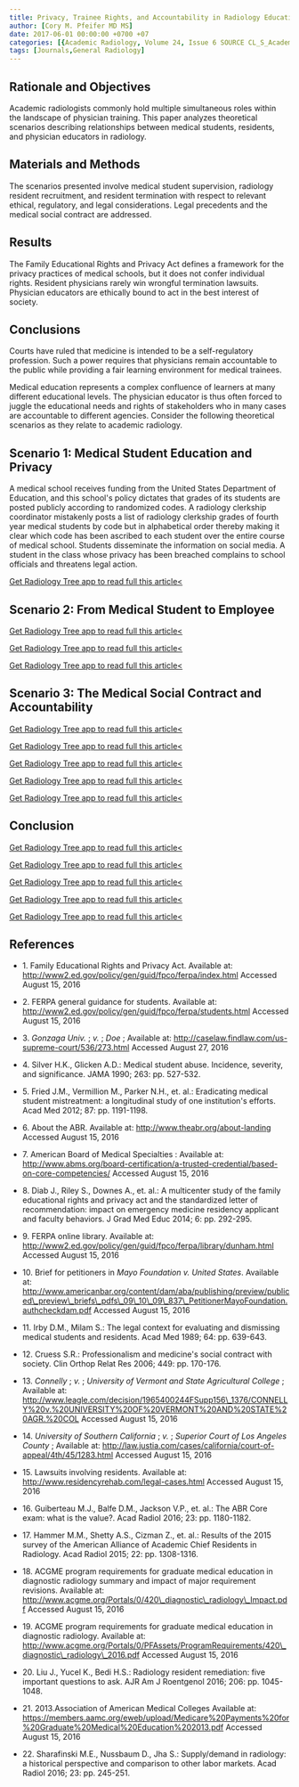 ```yaml
---
title: Privacy, Trainee Rights, and Accountability in Radiology Education
author: [Cory M. Pfeifer MD MS]
date: 2017-06-01 00:00:00 +0700 +07
categories: [{Academic Radiology, Volume 24, Issue 6 SOURCE CL_S_AcademicRadiologyVolume24Issue6 1}]
tags: [Journals,General Radiology]
---
```

## Rationale and Objectives

Academic radiologists commonly hold multiple simultaneous roles within the landscape of physician training. This paper analyzes theoretical scenarios describing relationships between medical students, residents, and physician educators in radiology.

## Materials and Methods

The scenarios presented involve medical student supervision, radiology resident recruitment, and resident termination with respect to relevant ethical, regulatory, and legal considerations. Legal precedents and the medical social contract are addressed.

## Results

The Family Educational Rights and Privacy Act defines a framework for the privacy practices of medical schools, but it does not confer individual rights. Resident physicians rarely win wrongful termination lawsuits. Physician educators are ethically bound to act in the best interest of society.

## Conclusions

Courts have ruled that medicine is intended to be a self-regulatory profession. Such a power requires that physicians remain accountable to the public while providing a fair learning environment for medical trainees.

Medical education represents a complex confluence of learners at many different educational levels. The physician educator is thus often forced to juggle the educational needs and rights of stakeholders who in many cases are accountable to different agencies. Consider the following theoretical scenarios as they relate to academic radiology.

## Scenario 1: Medical Student Education and Privacy

A medical school receives funding from the United States Department of Education, and this school's policy dictates that grades of its students are posted publicly according to randomized codes. A radiology clerkship coordinator mistakenly posts a list of radiology clerkship grades of fourth year medical students by code but in alphabetical order thereby making it clear which code has been ascribed to each student over the entire course of medical school. Students disseminate the information on social media. A student in the class whose privacy has been breached complains to school officials and threatens legal action.

[Get Radiology Tree app to read full this article<](https://clinicalpub.com/app)

## Scenario 2: From Medical Student to Employee

[Get Radiology Tree app to read full this article<](https://clinicalpub.com/app)

[Get Radiology Tree app to read full this article<](https://clinicalpub.com/app)

[Get Radiology Tree app to read full this article<](https://clinicalpub.com/app)

## Scenario 3: The Medical Social Contract and Accountability

[Get Radiology Tree app to read full this article<](https://clinicalpub.com/app)

[Get Radiology Tree app to read full this article<](https://clinicalpub.com/app)

[Get Radiology Tree app to read full this article<](https://clinicalpub.com/app)

[Get Radiology Tree app to read full this article<](https://clinicalpub.com/app)

[Get Radiology Tree app to read full this article<](https://clinicalpub.com/app)

## Conclusion

[Get Radiology Tree app to read full this article<](https://clinicalpub.com/app)

[Get Radiology Tree app to read full this article<](https://clinicalpub.com/app)

[Get Radiology Tree app to read full this article<](https://clinicalpub.com/app)

[Get Radiology Tree app to read full this article<](https://clinicalpub.com/app)

[Get Radiology Tree app to read full this article<](https://clinicalpub.com/app)

## References

- 1\.  Family Educational Rights and Privacy Act. Available at: http://www2.ed.gov/policy/gen/guid/fpco/ferpa/index.html Accessed August 15, 2016


- 2\.  FERPA general guidance for students. Available at: http://www2.ed.gov/policy/gen/guid/fpco/ferpa/students.html Accessed August 15, 2016


- 3\. _Gonzaga Univ._ ; _v._ ; _Doe_ ; Available at: http://caselaw.findlaw.com/us-supreme-court/536/273.html Accessed August 27, 2016


- 4\. Silver H.K., Glicken A.D.: Medical student abuse. Incidence, severity, and significance. JAMA 1990; 263: pp. 527-532.


- 5\. Fried J.M., Vermillion M., Parker N.H., et. al.: Eradicating medical student mistreatment: a longitudinal study of one institution's efforts. Acad Med 2012; 87: pp. 1191-1198.


- 6\.  About the ABR. Available at: http://www.theabr.org/about-landing Accessed August 15, 2016


- 7\. American Board of Medical Specialties : Available at: http://www.abms.org/board-certification/a-trusted-credential/based-on-core-competencies/ Accessed August 15, 2016


- 8\. Diab J., Riley S., Downes A., et. al.: A multicenter study of the family educational rights and privacy act and the standardized letter of recommendation: impact on emergency medicine residency applicant and faculty behaviors. J Grad Med Educ 2014; 6: pp. 292-295.


- 9\.  FERPA online library. Available at: http://www2.ed.gov/policy/gen/guid/fpco/ferpa/library/dunham.html Accessed August 15, 2016


- 10\.  Brief for petitioners in _Mayo Foundation v. United States_. Available at: http://www.americanbar.org/content/dam/aba/publishing/preview/publiced\_preview\_briefs\_pdfs\_09\_10\_09\_837\_PetitionerMayoFoundation.authcheckdam.pdf Accessed August 15, 2016


- 11\. Irby D.M., Milam S.: The legal context for evaluating and dismissing medical students and residents. Acad Med 1989; 64: pp. 639-643.


- 12\. Cruess S.R.: Professionalism and medicine's social contract with society. Clin Orthop Relat Res 2006; 449: pp. 170-176.


- 13\. _Connelly_ ; _v._ ; _University of Vermont and State Agricultural College_ ; Available at: http://www.leagle.com/decision/1965400244FSupp156\_1376/CONNELLY%20v.%20UNIVERSITY%20OF%20VERMONT%20AND%20STATE%20AGR.%20COL Accessed August 15, 2016


- 14\. _University of Southern California_ ; _v._ ; _Superior Court of Los Angeles County_ ; Available at: http://law.justia.com/cases/california/court-of-appeal/4th/45/1283.html Accessed August 15, 2016


- 15\.  Lawsuits involving residents. Available at: http://www.residencyrehab.com/legal-cases.html Accessed August 15, 2016


- 16\. Guiberteau M.J., Balfe D.M., Jackson V.P., et. al.: The ABR Core exam: what is the value?. Acad Radiol 2016; 23: pp. 1180-1182.


- 17\. Hammer M.M., Shetty A.S., Cizman Z., et. al.: Results of the 2015 survey of the American Alliance of Academic Chief Residents in Radiology. Acad Radiol 2015; 22: pp. 1308-1316.


- 18\.  ACGME program requirements for graduate medical education in diagnostic radiology summary and impact of major requirement revisions. Available at: http://www.acgme.org/Portals/0/420\_diagnostic\_radiology\_Impact.pdf Accessed August 15, 2016


- 19\.  ACGME program requirements for graduate medical education in diagnostic radiology. Available at: http://www.acgme.org/Portals/0/PFAssets/ProgramRequirements/420\_diagnostic\_radiology\_2016.pdf Accessed August 15, 2016


- 20\. Liu J., Yucel K., Bedi H.S.: Radiology resident remediation: five important questions to ask. AJR Am J Roentgenol 2016; 206: pp. 1045-1048.


- 21\. 2013.Association of American Medical Colleges Available at: https://members.aamc.org/eweb/upload/Medicare%20Payments%20for%20Graduate%20Medical%20Education%202013.pdf Accessed August 15, 2016


- 22\. Sharafinski M.E., Nussbaum D., Jha S.: Supply/demand in radiology: a historical perspective and comparison to other labor markets. Acad Radiol 2016; 23: pp. 245-251.